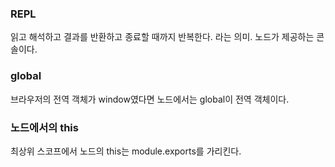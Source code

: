 ### REPL
읽고 해석하고 결과를 반환하고 종료할 때까지 반복한다. 라는 의미. 노드가 제공하는 콘솔이다.

### global
브라우저의 전역 객체가 window였다면 노드에서는 global이 전역 객체이다.

### 노드에서의 this
최상위 스코프에서 노드의 this는 module.exports를 가리킨다.
